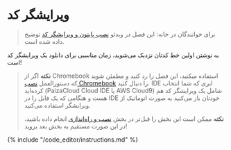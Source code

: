 # ویرایشگر کد

> برای خوانندگان در خانه: این فصل در ویدئو [نصب پایتون و ویرایشگر کد](https://www.youtube.com/watch?v=pVTaqzKZCdA&t=4m43s) توضیح داده شده است.

به نوشتن اولین خط کدتان نزدیک می‌شوید، زمان مناسبی برای دانلود یک ویرایشگر کد است!

> **نکته** اگر از Chromebook استفاده میکنید، این فصل را رد کنید و مطمئن شوید که دستورالعمل [نصب Chromebook](../chromebook_setup/README.md) را دنبال کنید. IDE ابری که شما انتخاب کرده‌اید (PaizaCloud Cloud IDE یا AWS Cloud9) شامل یک ویرایشگر کد هم هست و هنگامی که یک فایل را در IDE خودتان باز می‌کنید به صورت اتوماتیک از ویرایشگر استفاده می‌کنید.
> 
> **نکته** ممکن است این بخش را قبل‌تر در بخش [نصب و راه‌اندازی](../installation/README.md) انجام داده باشید، در این صورت مستقیم به بخش بعد بروید! 

{% include "/code_editor/instructions.md" %}